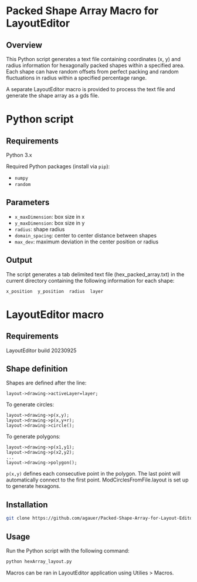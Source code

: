 # Packed Shape Array Macro for LayoutEditor

## Overview

This Python script generates a text file containing coordinates (x, y) and radius information for hexagonally packed shapes within a specified area. Each shape can have random offsets from perfect packing and random fluctuations in radius within a specified percentage range.

A separate LayoutEditor macro is provided to process the text file and generate the shape array as a gds file.

# Python script

## Requirements

Python 3.x

Required Python packages (install via `pip`):
* `numpy`
* `random`

## Parameters

* `x_maxDimension`: box size in x
* `y_maxDimension`: box size in y
* `radius`: shape radius
* `domain_spacing`: center to center distance between shapes
* `max_dev`: maximum deviation in the center position or radius

## Output

The script generates a tab delimited text file (hex_packed_array.txt) in the current directory containing the following information for each shape:

```text
x_position  y_position  radius  layer
```

# LayoutEditor macro

## Requirements

LayoutEditor build 20230925

## Shape definition

Shapes are defined after the line:

```text
layout->drawing->activeLayer=layer;
```

To generate circles:

```text
layout->drawing->p(x,y);
layout->drawing->p(x,y+r);
layout->drawing->circle();
```

To generate polygons:

```text
layout->drawing->p(x1,y1);
layout->drawing->p(x2,y2);
...
layout->drawing->polygon();
```

`p(x,y)` defines each consecutive point in the polygon. The last point will automatically connect to the first point. ModCirclesFromFile.layout is set up to generate hexagons.

## Installation

```bash
git clone https://github.com/agauer/Packed-Shape-Array-for-Layout-Editor.git
```

## Usage

Run the Python script with the following command:

```bash
python hexArray_layout.py
```

Macros can be ran in LayoutEditor application using Utilies > Macros.
